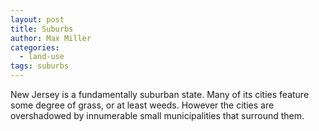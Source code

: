```yaml
---
layout: post
title: Suburbs
author: Max Miller
categories:
  - land-use
tags: suburbs
---
```


New Jersey is a fundamentally suburban state. Many of its cities feature some degree of grass, or at least weeds. However the cities are overshadowed by innumerable small municipalities that surround them. 

